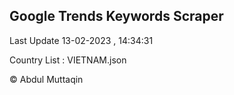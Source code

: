 

## Google Trends Keywords Scraper 
 
Last Update 13-02-2023 , 14:34:31

Country List :
VIETNAM.json



© Abdul Muttaqin 
